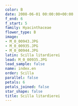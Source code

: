 ```yaml
---
color: B
date: 2008-06-01 00:00:00+00:00
f_end: 6
f_start: 5
family: Hyacinthaceae
flower_type: B
image:
- M_0_00943.JPG
- M_0_00935.JPG
- M_0_00944.JPG
latin: Scilla litardierei
lead: M_0_00935.JPG
lead_sample: false
name: index.en
order: Scilla
parallel: false
petals: 6
petals_joined: false
star_shape: false
title: Scilla litardierei
---
```

